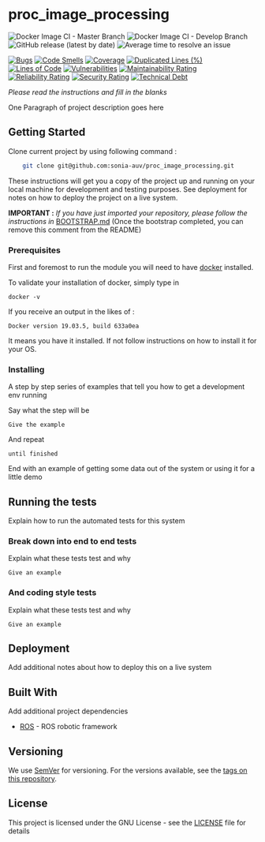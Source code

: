 # proc_image_processing

![Docker Image CI - Master Branch](https://github.com/sonia-auv/proc_image_processing/workflows/Docker%20Image%20CI%20-%20Master%20Branch/badge.svg)
![Docker Image CI - Develop Branch](https://github.com/sonia-auv/proc_image_processing/workflows/Docker%20Image%20CI%20-%20Develop%20Branch/badge.svg?branch=develop)
![GitHub release (latest by date)](https://img.shields.io/github/v/release/sonia-auv/proc_image_processing)
![Average time to resolve an issue](https://isitmaintained.com/badge/resolution/sonia-auv/proc_image_processing.svg)


[![Bugs](https://sonarcloud.io/api/project_badges/measure?project=sonia-auv_proc_image_processing&metric=bugs)](https://sonarcloud.io/dashboard?id=sonia-auv_proc_image_processing)
[![Code Smells](https://sonarcloud.io/api/project_badges/measure?project=sonia-auv_proc_image_processing&metric=code_smells)](https://sonarcloud.io/dashboard?id=sonia-auv_proc_image_processing)
[![Coverage](https://sonarcloud.io/api/project_badges/measure?project=sonia-auv_proc_image_processing&metric=coverage)](https://sonarcloud.io/dashboard?id=sonia-auv_proc_image_processing)
[![Duplicated Lines (%)](https://sonarcloud.io/api/project_badges/measure?project=sonia-auv_proc_image_processing&metric=duplicated_lines_density)](https://sonarcloud.io/dashboard?id=sonia-auv_proc_image_processing)
[![Lines of Code](https://sonarcloud.io/api/project_badges/measure?project=sonia-auv_proc_image_processing&metric=ncloc)](https://sonarcloud.io/dashboard?id=sonia-auv_proc_image_processing)
[![Vulnerabilities](https://sonarcloud.io/api/project_badges/measure?project=sonia-auv_proc_image_processing&metric=vulnerabilities)](https://sonarcloud.io/dashboard?id=sonia-auv_proc_image_processing)
[![Maintainability Rating](https://sonarcloud.io/api/project_badges/measure?project=sonia-auv_proc_image_processing&metric=sqale_rating)](https://sonarcloud.io/dashboard?id=sonia-auv_proc_image_processing)
[![Reliability Rating](https://sonarcloud.io/api/project_badges/measure?project=sonia-auv_proc_image_processing&metric=reliability_rating)](https://sonarcloud.io/dashboard?id=sonia-auv_proc_image_processing)
[![Security Rating](https://sonarcloud.io/api/project_badges/measure?project=sonia-auv_proc_image_processing&metric=security_rating)](https://sonarcloud.io/dashboard?id=sonia-auv_proc_image_processing)
[![Technical Debt](https://sonarcloud.io/api/project_badges/measure?project=sonia-auv_proc_image_processing&metric=sqale_index)](https://sonarcloud.io/dashboard?id=sonia-auv_proc_image_processing)

*Please read the instructions and fill in the blanks*


One Paragraph of project description goes here

## Getting Started

Clone current project by using following command :
```bash
    git clone git@github.com:sonia-auv/proc_image_processing.git
```

These instructions will get you a copy of the project up and running on your local machine for development and testing purposes. See deployment for notes on how to deploy the project on a live system.

**IMPORTANT :** *If you have just imported your repository, please follow the instructions in* [BOOTSTRAP.md](BOOTSTRAP.md) (Once the bootstrap completed, you can remove this comment from the README)

### Prerequisites

First and foremost to run the module you will need to have [docker](https://www.docker.com/get-started?utm_source=google&utm_medium=cpc&utm_campaign=getstarted&utm_content=sitelink&utm_term=getstarted&utm_budget=growth&gclid=CjwKCAjw57b3BRBlEiwA1Imytuv9VRFX5Z0INBaD3JJNSUmadgQh7ZYWTw_r-yFn2S4XjZTsLbNnnBoCPsIQAvD_BwE) installed.

To validate your installation of docker, simply type in

```
docker -v
```

If you receive an output in the likes of :
```
Docker version 19.03.5, build 633a0ea
```

It means you have it installed. If not follow instructions on how to install it for your OS.

### Installing

A step by step series of examples that tell you how to get a development env running

Say what the step will be

```
Give the example
```

And repeat

```
until finished
```

End with an example of getting some data out of the system or using it for a little demo

## Running the tests

Explain how to run the automated tests for this system

### Break down into end to end tests

Explain what these tests test and why

```
Give an example
```

### And coding style tests

Explain what these tests test and why

```
Give an example
```

## Deployment

Add additional notes about how to deploy this on a live system

## Built With

Add additional project dependencies

* [ROS](http://wiki.ros.org/) - ROS robotic framework


## Versioning

We use [SemVer](http://semver.org/) for versioning. For the versions available, see the [tags on this repository](https://github.com/your/project/tags).

## License

This project is licensed under the GNU License - see the [LICENSE](LICENSE) file for details
